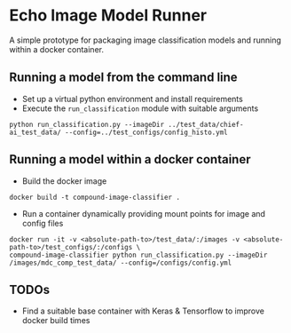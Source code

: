 # Echo Image Model Runner

A simple prototype for packaging image classification models and running within a docker container.

## Running a model from the command line

* Set up a virtual python environment and install requirements
* Execute the `run_classification` module with suitable arguments

```
python run_classification.py --imageDir ../test_data/chief-ai_test_data/ --config=../test_configs/config_histo.yml
```

## Running a model within a docker container

* Build the docker image

```
docker build -t compound-image-classifier .
```


* Run a container dynamically providing mount points for image and config files

```
docker run -it -v <absolute-path-to>/test_data/:/images -v <absolute-path-to>/test_configs/:/configs \
compound-image-classifier python run_classification.py --imageDir /images/mdc_comp_test_data/ --config=/configs/config.yml
```

## TODOs
* Find a suitable base container with Keras & Tensorflow to improve docker build times
